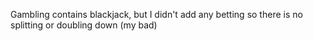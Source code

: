 Gambling contains blackjack, but I didn't add any betting so there is no splitting or doubling down (my bad)
